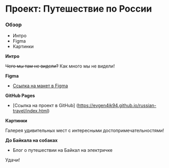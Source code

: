 # Проект: Путешествие по России

### Обзор
* Интро
* Figma
* Картинки

**Интро**

~~Чего мы там не видели?~~
Как много мы не видели!

**Figma**

* [Ссылка на макет в Figma](https://www.figma.com/file/5S2WSbEFL6awjVWJ0NWL8Q/Sprint-3_-Russia-_-desktop-mobile?node-id=28503%3A0)

**GitHub Pages**

* [Ссылка на проект в GitHub] (https://evgen4ik94.github.io/russian-travel/index.html)

**Картинки**

Галерея удивительных мест с интересными достопримечательностями!

**До Байкала на собаках**

* Блог о путешествии на Байкал на электричке

Удачи!

